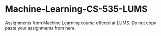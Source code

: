 # Machine-Learning-CS-535-LUMS
Assignments from Machine Learning course offered at LUMS.
Do not copy paste your assignments from here.
